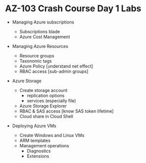 # AZ-103 Crash Course Day 1 Labs

* Managing Azure subscriptions
  * Subscriptions blade
  * Azure Cost Management

* Managing Azure Resources
  * Resource groups
  * Taxonomic tags
  * Azure Policy [understand net effect]
  * RBAC access [sub-admin groups]

* Azure Storage
  * Create storage account
    * replication options
    * services (especially file)
  * Azure Storage Explorer
  * RBAC & SAS access [know SAS token lifetime]
  * Cloud share in Cloud Shell

* Deploying Azure VMs
  * Create Windows and Linux VMs
  * ARM templates
  * Management operations
    * Diagnostics
    * Extensions